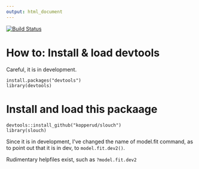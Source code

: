 ```yaml
---
output: html_document
---
```


[![Build Status](https://travis-ci.org/kopperud/slouch.svg?branch=master)](https://travis-ci.org/kopperud/slouch)

# How to: Install & load devtools

Careful, it is in development.
```
install.packages("devtools")
library(devtools)
```

# Install and load this packaage
```
devtools::install_github("kopperud/slouch")
library(slouch)
```

Since it is in development, I've changed the name of model.fit command, as to point out that it is in dev, to `model.fit.dev2()`.

Rudimentary helpfiles exist, such as `?model.fit.dev2`
